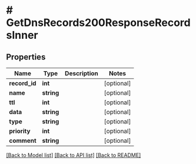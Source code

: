 # # GetDnsRecords200ResponseRecordsInner

## Properties

Name | Type | Description | Notes
------------ | ------------- | ------------- | -------------
**record_id** | **int** |  | [optional]
**name** | **string** |  | [optional]
**ttl** | **int** |  | [optional]
**data** | **string** |  | [optional]
**type** | **string** |  | [optional]
**priority** | **int** |  | [optional]
**comment** | **string** |  | [optional]

[[Back to Model list]](../../README.md#models) [[Back to API list]](../../README.md#endpoints) [[Back to README]](../../README.md)
